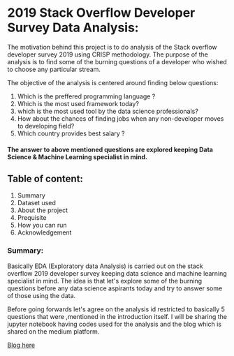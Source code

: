 # 2019 Stack Overflow Developer Survey Data Analysis:
The motivation behind this project is to do analysis of the Stack overflow developer survey 2019 using CRISP methodology. The purpose of the analysis is to find some of the burning questions of a developer who wished to choose any particular stream.

The objective of the analysis is centered around finding below questions:
 1. Which is the preffered programming language ?
 2. Which is the most used framework today?
 3. which is the most used tool by the data science professionals? 
 4. How about the chances of finding jobs when any non-developer moves to developing field?
 5. Which country provides best salary ?

#### The answer to above mentioned questions are explored keeping Data Science & Machine Learning specialist in mind.

## Table of content:
1. Summary 
2. Dataset used
3. About the project
4. Prequisite
5. How you can run
6. Acknowledgement

### Summary:

Basically EDA (Exploratory data Analysis) is carried out on the stack overflow 2019 developer survey keeping data science and machine learning specialist in mind. The idea is that let's explore some of the burning questions before any data science aspirants today and try to answer some of those using the data.

Before going forwards let's agree on the analysis id restricted to basically 5 questions that were ,mentioned in the introduction itself.
I will be sharing the jupyter notebook having codes used for the analysis and the blog which is shared on the medium platform.

[Blog here](https://medium.com/@cs.er.rajeev.ranjan/a-thought-towards-data-science-8d467792902d?source=friends_link&sk=63768d7eaa14c4ba1f6a7baa48411204)




